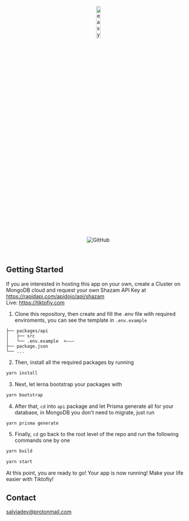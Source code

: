 <br />
<br />

<p align="center">
    <img src="https://i.imgur.com/tFTpps9.png" alt="easybase logo black" width="15%">
</p>

<br />

<p align="center">
  <img alt="GitHub" src="https://img.shields.io/github/license/salvia-dev/tiktofiy">
</p>

<br />

## Getting Started

If you are interested in hosting this app on your own, create a Cluster on MongoDB cloud and request your own Shazam API Key at https://rapidapi.com/apidojo/api/shazam
<br />
Live: https://tiktofiy.com

1. Clone this repository, then create and fill the .env file with required enviroments, you can see the template in `.env.example`

```
├── packages/api
│   ├── src
│   └── .env.example  <–––
├── package.json
└── ...
```

2. Then, install all the required packages by running

```bash
yarn install
```

3. Next, let lerna bootstrap your packages with

```bash
yarn bootstrap
```

4. After that, `cd` into `api` package and let Prisma generate all for your database, in MongoDB you don't need to migrate, just run

```bash
yarn prisma generate
```

5. Finally, `cd` go back to the root level of the repo and run the following commands one by one

```bash
yarn build
```

```bash
yarn start
```

At this point, you are ready to go! Your app is now running! Make your life easier with Tiktofiy!

<!-- CONTACT -->

## Contact

salviadev@protonmail.com

